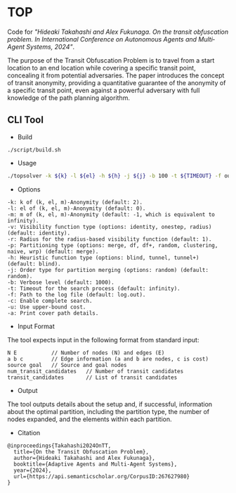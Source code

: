 # TOP

Code for *"Hideaki Takahashi and Alex Fukunaga. On the transit obfuscation problem. In International Conference on Autonomous Agents and Multi‐Agent Systems,
2024"*. 

The purpose of the Transit Obfuscation Problem is to travel from a start location to an end location while covering a specific transit point, concealing it from potential adversaries. The paper introduces the concept of transit anonymity, providing a quantitative guarantee of the anonymity of a specific transit point, even against a powerful adversary with full knowledge of the path planning algorithm.

## CLI Tool

- Build

```
./script/build.sh
```

- Usage

```bash
./topsolver -k ${k} -l ${el} -h ${h} -j ${j} -b 100 -t ${TIMEOUT} -f output.out -c -u < input.in
```

- Options

```
-k: k of (k, el, m)-Anonymity (default: 2).
-l: el of (k, el, m)-Anonymity (default: 0).
-m: m of (k, el, m)-Anonymity (default: -1, which is equivalent to infinity).
-v: Visibility function type (options: identity, onestep, radius) (default: identity).
-r: Radius for the radius-based visibility function (default: 1).
-p: Partitioning type (options: merge, df, df+, random, clustering, naive, wrp) (default: merge).
-h: Heuristic function type (options: blind, tunnel, tunnel+) (default: blind).
-j: Order type for partition merging (options: random) (default: random).
-b: Verbose level (default: 1000).
-t: Timeout for the search process (default: infinity).
-f: Path to the log file (default: log.out).
-c: Enable complete search.
-u: Use upper-bound cost.
-a: Print cover path details.
```

- Input Format

The tool expects input in the following format from standard input:

```
N E           // Number of nodes (N) and edges (E)
a b c         // Edge information (a and b are nodes, c is cost)
source goal   // Source and goal nodes
num_transit_candidates   // Number of transit candidates
transit_candidates       // List of transit candidates
```

- Output

The tool outputs details about the setup and, if successful, information about the optimal partition, including the partition type, the number of nodes expanded, and the elements within each partition.

- Citation

```
@inproceedings{Takahashi2024OnTT,
  title={On the Transit Obfuscation Problem},
  author={Hideaki Takahashi and Alex Fukunaga},
  booktitle={Adaptive Agents and Multi-Agent Systems},
  year={2024},
  url={https://api.semanticscholar.org/CorpusID:267627980}
}
```

